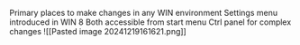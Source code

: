 Primary places to make changes in any WIN environment 
Settings menu introduced in WIN 8
Both accessible from start menu 
Ctrl panel for complex changes 
![[Pasted image 20241219161621.png]]
